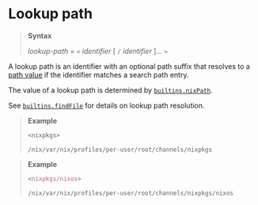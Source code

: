 # Lookup path

> **Syntax**
>
> *lookup-path* = `<` *identifier* [ `/` *identifier* ]... `>`

A lookup path is an identifier with an optional path suffix that resolves to a [path value](@docroot@/language/types.md#type-path) if the identifier matches a search path entry.

The value of a lookup path is determined by [`builtins.nixPath`](@docroot@/language/builtin-constants.md#builtins-nixPath).

See [`builtins.findFile`](@docroot@/language/builtins.md#builtins-findFile) for details on lookup path resolution.

> **Example**
>
> ```nix
> <nixpkgs>
>```
>
>     /nix/var/nix/profiles/per-user/root/channels/nixpkgs

> **Example**
>
> ```nix
> <nixpkgs/nixos>
>```
>
>     /nix/var/nix/profiles/per-user/root/channels/nixpkgs/nixos

